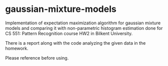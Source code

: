 # gaussian-mixture-models  
Implementation of expectation maximization algorithm for gaussian mixture models and comparing it with non-parametric histogram estimation done for CS 551: Pattern Recognition course HW2 in Bilkent University.  

There is a report along with the code analyzing the given data in the homework.   

Please reference before using.  
